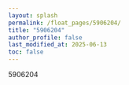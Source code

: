 ```yaml
---
layout: splash
permalink: /float_pages/5906204/
title: "5906204"
author_profile: false
last_modified_at: 2025-06-13
toc: false
---
```

 
5906204
